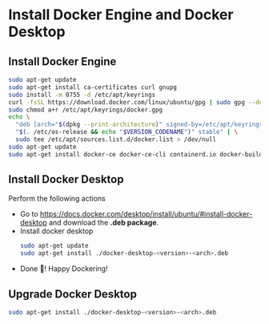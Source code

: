 # Install Docker Engine and Docker Desktop
## Install Docker Engine
```bash
sudo apt-get update
sudo apt-get install ca-certificates curl gnupg
sudo install -m 0755 -d /etc/apt/keyrings
curl -fsSL https://download.docker.com/linux/ubuntu/gpg | sudo gpg --dearmor -o /etc/apt/keyrings/docker.gpg
sudo chmod a+r /etc/apt/keyrings/docker.gpg
echo \
  "deb [arch="$(dpkg --print-architecture)" signed-by=/etc/apt/keyrings/docker.gpg] https://download.docker.com/linux/ubuntu \
  "$(. /etc/os-release && echo "$VERSION_CODENAME")" stable" | \
  sudo tee /etc/apt/sources.list.d/docker.list > /dev/null
sudo apt-get update
sudo apt-get install docker-ce docker-ce-cli containerd.io docker-buildx-plugin docker-compose-plugin
```

## Install Docker Desktop
Perform the following actions
- Go to https://docs.docker.com/desktop/install/ubuntu/#install-docker-desktop and download the **.deb package**.
- Install docker desktop
    ```bash
    sudo apt-get update
    sudo apt-get install ./docker-desktop-<version>-<arch>.deb
    ```
- Done :tada:! Happy Dockering!

## Upgrade Docker Desktop
```bash
sudo apt-get install ./docker-desktop-<version>-<arch>.deb
```
